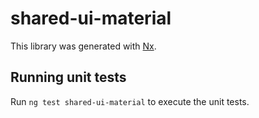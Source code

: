 # shared-ui-material

This library was generated with [Nx](https://nx.dev).

## Running unit tests

Run `ng test shared-ui-material` to execute the unit tests.

